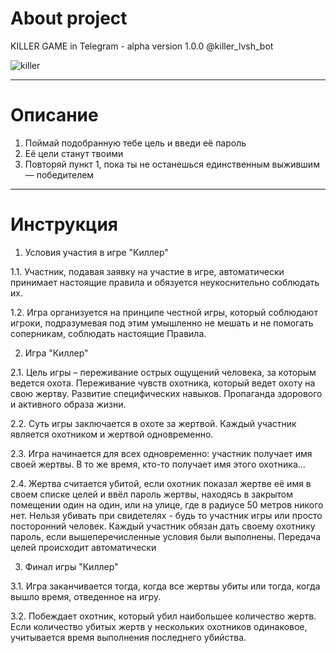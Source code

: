 # About project

KILLER GAME in Telegram - alpha version 1.0.0 
@killer_lvsh_bot

![killer](https://image.tmdb.org/t/p/original/vY3JxJp260Ypwebk4bS22OjrXHN.jpg "killer")

____
# Описание
1. Поймай подобранную тебе цель и введи её пароль
2. Её цели станут твоими
3. Повторяй пункт 1, пока ты не останешься единственным выжившим — победителем
-----
# Инструкция
1. Условия участия в игре "Киллер"

1.1. Участник, подавая заявку на участие в игре, автоматически принимает настоящие правила и обязуется неукоснительно соблюдать их.

1.2. Игра организуется на принципе честной игры, который соблюдают игроки, подразумевая под этим умышленно не мешать и не помогать соперникам, соблюдать настоящие Правила.


2. Игра "Киллер"

2.1. Цель игры – переживание острых ощущений человека, за которым ведется охота. Переживание чувств охотника, который ведет охоту на свою жертву. Развитие специфических навыков. Пропаганда здорового и активного образа жизни.

2.2. Суть игры заключается в охоте за жертвой. Каждый участник является охотником и жертвой одновременно.

2.3. Игра начинается для всех одновременно: участник получает имя своей жертвы. В то же время, кто-то получает имя этого охотника...

2.4. Жертва считается убитой, если охотник показал жертве её имя в своем списке целей и ввёл пароль жертвы, находясь в закрытом помещении один на один, или на улице, где в радиусе 50 метров никого нет. Нельзя убивать при свидетелях - будь то участник игры или просто посторонний человек. Каждый участник обязан дать своему охотнику пароль, если вышеперечисленные условия были выполнены. Передача целей происходит автоматически


3. Финал игры "Киллер"

3.1. Игра заканчивается тогда, когда все жертвы убиты или тогда, когда вышло время, отведенное на игру.

3.2. Побеждает охотник, который убил наибольшее количество жертв. Если количество убитых жертв у нескольких охотников одинаковое, учитывается время выполнения последнего убийства.
